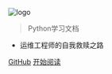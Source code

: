 ![logo](_media/favicon.ico)

> Python学习文档

- 运维工程师的自我救赎之路

[GitHub](https://github.com/like-ycy/Python-Docs)
[开始阅读](README.md)
